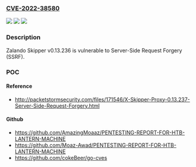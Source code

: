 ### [CVE-2022-38580](https://cve.mitre.org/cgi-bin/cvename.cgi?name=CVE-2022-38580)
![](https://img.shields.io/static/v1?label=Product&message=n%2Fa&color=blue)
![](https://img.shields.io/static/v1?label=Version&message=n%2Fa&color=blue)
![](https://img.shields.io/static/v1?label=Vulnerability&message=n%2Fa&color=brighgreen)

### Description

Zalando Skipper v0.13.236 is vulnerable to Server-Side Request Forgery (SSRF).

### POC

#### Reference
- http://packetstormsecurity.com/files/171546/X-Skipper-Proxy-0.13.237-Server-Side-Request-Forgery.html

#### Github
- https://github.com/AmazingMoaaz/PENTESTING-REPORT-FOR-HTB-LANTERN-MACHINE
- https://github.com/Moaz-Awad/PENTESTING-REPORT-FOR-HTB-LANTERN-MACHINE
- https://github.com/cokeBeer/go-cves


